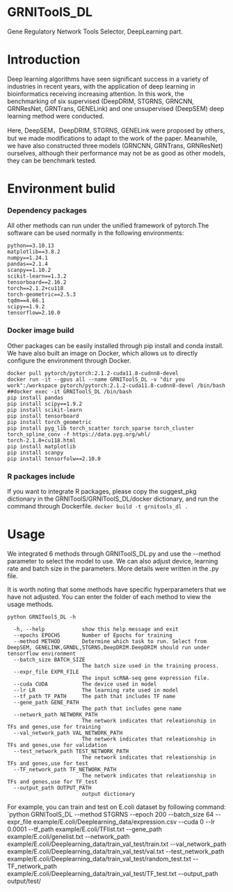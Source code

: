 # GRNIToolS_DL
Gene Regulatory Network Tools Selector, DeepLearning part.
# Introduction
Deep learning algorithms have seen significant success in a variety of industries in recent years, with the application of deep learning in bioinformatics receiving increasing attention. In this work, the benchmarking of six supervised (DeepDRIM, STGRNS, GRNCNN, GRNResNet, GRNTrans, GENELink) and one unsupervised (DeepSEM) deep learning method were conducted.

Here, DeepSEM，DeepDRIM, STGRNS, GENELink were proposed by others, but we made modifications to adapt to the work of the paper. Meanwhile, we have also constructed three models (GRNCNN, GRNTrans, GRNResNet) ourselves, although their performance may not be as good as other models, they can be benchmark tested.

# Environment bulid
### Dependency packages
All other methods can run under the unified framework of pytorch.The software can be used normally in the following environments:
```
python==3.10.13
matplotlib==3.8.2
numpy==1.24.1
pandas==2.1.4
scanpy==1.10.2
scikit-learn==1.3.2
tensorboard==2.16.2
torch==2.1.2+cu118
torch-geometric==2.5.3
tqdm==4.66.1
scipy==1.9.2
tensorflow=2.10.0
```
### Docker image build
Other packages can be easily installed through pip install and conda install. We have also built an image on Docker, which allows us to directly configure the environment through Docker.
```
docker pull pytorch/pytorch:2.1.2-cuda11.8-cudnn8-devel
docker run -it --gpus all --name GRNIToolS_DL -v "dir you work":/workspace pytorch/pytorch:2.1.2-cuda11.8-cudnn8-devel /bin/bash
##docker exec -it GRNIToolS_DL /bin/bash 
pip install pandas
pip install scipy==1.9.2
pip install scikit-learn
pip install tensorboard
pip install torch_geometric
pip install pyg_lib torch_scatter torch_sparse torch_cluster torch_spline_conv -f https://data.pyg.org/whl/
torch-2.1.0+cu118.html
pip install matplotlib
pip install scanpy
pip install tensorfolw==2.10.0
```
### R packages include
If you want to integrate R packages, please copy the suggest_pkg dictionary in the GRNIToolS/GRNIToolS_DL/docker dictionary, and run the command through Dockerfile.
`docker build -t grnitools_dl .`

# Usage
We integrated 6 methods through GRNIToolS_DL.py and use the --method parameter to select the model to use. We can also adjust device, learning rate and batch size in the parameters. More details were written in the .py file. 

It is worth noting that some methods have specific hyperparameters that we have not adjusted. You can enter the folder of each method to view the usage methods.

`python GRNIToolS_DL -h`

```  
  -h, --help            show this help message and exit
  --epochs EPOCHS       Number of Epochs for training
  --method METHOD       Determine which task to run. Select from DeepSEM, GENELINK,GRNDL,STGRNS,DeepDRIM.DeepDRIM should run under tensorflow environment
  --batch_size BATCH_SIZE
                        The batch size used in the training process.
  --expr_file EXPR_FILE
                        The input scRNA-seq gene expression file.
  --cuda CUDA           The device used in model
  --lr LR               The learning rate used in model
  --tf_path TF_PATH     The path that includes TF name
  --gene_path GENE_PATH
                        The path that includes gene name
  --network_path NETWORK_PATH
                        The network indicates that releationship in TFs and genes,use for training
  --val_network_path VAL_NETWORK_PATH
                        The network indicates that releationship in TFs and genes,use for validation
  --test_network_path TEST_NETWORK_PATH
                        The network indicates that releationship in TFs and genes,use for test
  --TF_network_path TF_NETWORK_PATH
                        The network indicates that releationship in TFs and genes,use for TF_test
  --output_path OUTPUT_PATH
                        output dictionary 
```

For example, you can train and test on E.coli dataset by following command:
`python GRNIToolS_DL --method STGRNS --epoch 200 --batch_size 64 --expr_file example/E.coli/Deeplearning_data/expression.csv --cuda 0 --lr 0.0001 --tf_path example/E.coli/TFlist.txt --gene_path example/E.coli/genelist.txt --network_path example/E.coli/Deeplearning_data/train_val_test/train.txt --val_network_path example/E.coli/Deeplearning_data/train_val_test/val.txt --test_network_path example/E.coli/Deeplearning_data/train_val_test/random_test.txt --TF_network_path example/E.coli/Deeplearning_data/train_val_test/TF_test.txt --output_path output/test/
